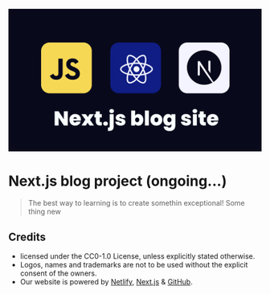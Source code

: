 <!-- :root {
--br-none: 0;
--br-sm: 0.125rem;
--br-md: 0.25rem;
--br-lg: 0.5rem;
--br-xl: 1rem;
--br-round: 1000rem;
}
:root {
--s-0: 0;
--s-0-5: 0.125rem;
--s-1: 0.25rem;
--s-1-5: 0.375rem;
--s-2: 0.5rem;
--s-2-5: 0.625rem;
--s-3: 0.75rem;
--s-3-5: 0.875rem;
--s-4: 1rem;
--s-5: 1.25rem;
--s-6: 1.5rem;
--s-7: 1.75rem;
--s-8: 2rem;
}
:root {
--clr-code-bg: #20273c;
--clr-code-txt: #d7def9;
--clr-kbd-bg: #262736;
--clr-kbd-txt: #dadae2;
--clr-kbd-border: #616475;
--clr-code-block-txt: #e57171;
--clr-code-selection: #041248;
--clr-code-scrollbar-bg: #181d2a;
--clr-code-scrollbar-knob: #2a3041;
--clr-code-scrollbar-knob-active: #33394d;
--clr-tkn-a: #7f98a4;
--clr-tkn-b: #bdbdbd;
--clr-tkn-c: #65b5f6;
--clr-tkn-d: #ff9100;
--clr-tkn-e: #c4e0a3;
--clr-tkn-f: #cd92d8;
--clr-tkn-g: #25c5da;
--clr-tkn-h: #e57171;
}
:root {
--font-no: 0;
--font-mi: 0.75rem;
--font-xs: 0.875rem;
--font-sm: 1rem;
--font-md: 1.125rem;
--font-lg: 1.25rem;
--font-xl: 1.5rem;
--font-x2: 2rem;
--font-x3: 2.5rem;
}
:root {
--clr-txt-200: #fffffff2;
--clr-txt-150: #ffffffde;
--clr-txt-100: #ffffffc2;
--clr-txt-050: #ffffffa3;
}
:root {
--clr-bg: #09091b;
--clr-primary-050: #94b9f4;
--clr-primary-100: #5394fd;
--clr-primary-200: #0444f6;
--clr-navbar-bg: #0b0a10;
--clr-scrollbar-bg: #060613;
--clr-scrollbar-knob: #242433;
--clr-scrollbar-knob-active: #2b2b3b;
--clr-search-bg: #000000fa;
--clr-search-results-border: #ffffff1f;
--clr-exp-beginner: #78c02a;
--clr-exp-intermediate: #ffb300;
--clr-exp-advanced: #ee423f;
--clr-exp-article: #428eff;
--clr-snippet-preview-bg: #0d0d16;
--clr-quote-border: #8696c1;
--clr-table-border: #5c5e6a;
--clr-el-01dp: #ffffff0d;
--clr-el-01db: #141424;
--shd-el-01dp: 0 1px 2px #0000003d,0 1px 3px #0000001f;
--clr-el-02dp: #ffffff12;
--clr-el-02db: #191929;
--shd-el-02dp: 0 2px 4px #00000026,0 3px 6px #0000001f;
--clr-el-03dp: #ffffff17;
--clr-el-03db: #1e1e2e;
--shd-el-03dp: 0 3px 6px #0000001a,0 10px 20px #00000026;
--clr-el-04dp: #ffffff1c;
--clr-el-04db: #242433;
--shd-el-04dp: 0 5px 10px #0000001a,0 15px 25px #00000026;
--clr-el-05dp: #ffffff24;
--clr-el-05db: #2b2b3b;
--shd-el-05dp: 0 20px 40px #0003;
} -->

[![Logo](/logo.png)](https://30secondsofcode.org/js/p/1)

# Next.js blog project (ongoing...)

> The best way to learning is to create somethin exceptional!
> Some thing new

## Credits

- licensed under the CC0-1.0 License, unless explicitly stated otherwise.
- Logos, names and trademarks are not to be used without the explicit consent of the owners.
- Our website is powered by [Netlify](https://www.netlify.com/), [Next.js](https://nextjs.org/) & [GitHub](https://github.com/).
